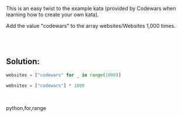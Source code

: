 This is an easy twist to the example kata (provided by Codewars when learning how to create your own kata).

Add the value "codewars" to the array websites/Websites 1,000 times.

<br><br>

## Solution:
```py
websites = ["codewars" for _ in range(1000)]
```

```py
websites = ["codewars"] * 1000
```


<br>


<tag>python,for,range<tag>
